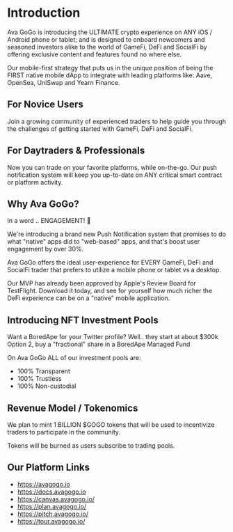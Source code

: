 # Introduction

Ava GoGo is introducing the ULTIMATE crypto experience on ANY iOS / Android phone or tablet; and is designed to onboard newcomers and seasoned investors alike to the world of GameFi, DeFi and SocialFi by offering exclusive content and features found no where else.

Our mobile-first strategy that puts us in the unique position of being the FIRST native mobile dApp to integrate with leading platforms like: Aave, OpenSea, UniSwap and Yearn Finance.

## For Novice Users

Join a growing community of experienced traders to help guide you through the challenges of getting started with GameFi, DeFi and SocialFi.

## For Daytraders & Professionals

Now you can trade on your favorite platforms, while on-the-go. Our push notification system will keep you up-to-date on ANY critical smart contract or platform activity.

## Why Ava GoGo?

In a word .. ENGAGEMENT! 🤝

We're introducing a brand new Push Notification system that promises to do what "native" apps did to "web-based" apps, and that's boost user engagement by over 30%.

Ava GoGo offers the ideal user-experience for EVERY GameFi, DeFi and SocialFi trader that prefers to utilize a mobile phone or tablet vs a desktop.

Our MVP has already been approved by Apple's Review Board for TestFlight. Download it today, and see for yourself how much richer the DeFi experience can be on a "native" mobile application.

## Introducing NFT Investment Pools

Want a BoredApe for your Twitter profile?
Well.. they start at about $300k
Option 2, buy a "fractional" share in a BoredApe Managed Fund

On Ava GoGo ALL of our investment pools are:
- 100% Transparent
- 100% Trustless
- 100% Non-custodial

## Revenue Model / Tokenomics

We plan to mint 1 BILLION $GOGO tokens that will be used to incentivize traders to participate in the community.

Tokens will be burned as users subscribe to trading pools.

## Our Platform Links

- https://avagogo.io
- https://docs.avagogo.io
- https://canvas.avagogo.io/
- https://plan.avagogo.io/
- https://pitch.avagogo.io/
- https://tour.avagogo.io/

